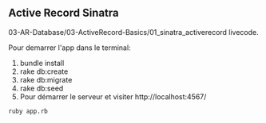 ## Active Record Sinatra

03-AR-Database/03-ActiveRecord-Basics/01_sinatra_activerecord livecode.

Pour demarrer l'app dans le terminal:
1. bundle install
2. rake db:create
3. rake db:migrate
4. rake db:seed
5. Pour démarrer le serveur et visiter http://localhost:4567/

```
ruby app.rb


